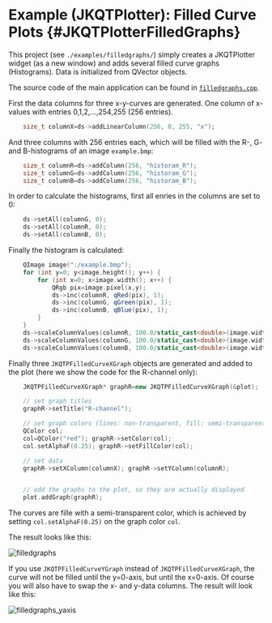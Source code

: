 # Example (JKQTPlotter): Filled Curve Plots                                      {#JKQTPlotterFilledGraphs}


This project (see `./examples/filledgraphs/`) simply creates a JKQTPlotter widget (as a new window) and adds several filled curve graphs (Histograms). Data is initialized from QVector<int> objects.

The source code of the main application can be found in  [`filledgraphs.cpp`](https://github.com/jkriege2/JKQtPlotter/tree/master/examples/filledgraphs/filledgraphs.cpp). 

First the data columns for three x-y-curves are generated. One column of x-values with entries 0,1,2,...,254,255 (256 entries). 
```.cpp
    size_t columnX=ds->addLinearColumn(256, 0, 255, "x");
```

And three columns with 256 entries each, which will be filled with the R-, G- and B-histograms of an image `example.bmp`:
```.cpp
    size_t columnR=ds->addColumn(256, "historam_R");
    size_t columnG=ds->addColumn(256, "historam_G");
    size_t columnB=ds->addColumn(256, "historam_B");
```
	
In order to calculate the histograms, first all enries in the columns are set to 0:

```.cpp
    ds->setAll(columnG, 0);
    ds->setAll(columnR, 0);
    ds->setAll(columnB, 0);
```

Finally the histogram is calculated:

```.cpp
    QImage image(":/example.bmp");
    for (int y=0; y<image.height(); y++) {
        for (int x=0; x<image.width(); x++) {
            QRgb pix=image.pixel(x,y);
            ds->inc(columnR, qRed(pix), 1);
            ds->inc(columnG, qGreen(pix), 1);
            ds->inc(columnB, qBlue(pix), 1);
        }
    }
    ds->scaleColumnValues(columnR, 100.0/static_cast<double>(image.width()*image.height()));
    ds->scaleColumnValues(columnG, 100.0/static_cast<double>(image.width()*image.height()));
    ds->scaleColumnValues(columnB, 100.0/static_cast<double>(image.width()*image.height()));
```

Finally three `JKQTPFilledCurveXGraph` objects are generated and added to the plot (here we show the code for the R-channel only):

```.cpp
    JKQTPFilledCurveXGraph* graphR=new JKQTPFilledCurveXGraph(&plot);

    // set graph titles
    graphR->setTitle("R-channel");

    // set graph colors (lines: non-transparent, fill: semi-transparent
    QColor col;
    col=QColor("red"); graphR->setColor(col);
    col.setAlphaF(0.25); graphR->setFillColor(col);

    // set data
    graphR->setXColumn(columnX); graphR->setYColumn(columnR);


    // add the graphs to the plot, so they are actually displayed
    plot.addGraph(graphR);
```

The curves are fille with a semi-transparent color, which is achieved by setting `col.setAlphaF(0.25)` on the graph color `col`.

The result looks like this:

![filledgraphs](https://raw.githubusercontent.com/jkriege2/JKQtPlotter/master/screenshots/filledgraphs.png)

If you use `JKQTPFilledCurveYGraph` instead of `JKQTPFilledCurveXGraph`, the curve will not be filled until the y=0-axis, but until the x=0-axis. Of course you will also have to swap the x- and y-data columns. The result will look like this:

![filledgraphs_yaxis](https://raw.githubusercontent.com/jkriege2/JKQtPlotter/master/screenshots/filledgraphs_yaxis.png)




